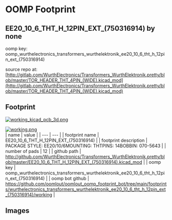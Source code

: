 # OOMP Footprint  
## EE20_10_6_THT_H_12PIN_EXT_(750316914)  by none  
  
oomp key: oomp_wurthelectronics_transformers_wurthelektronik_ee20_10_6_tht_h_12pin_ext_(750316914)  
  
source repo at: [http://gitlab.com/WurthElectronics/Transformers_WurthElektronik.pretty/blob/master/TOR_HEADER_THT_4PIN_(WIDE).kicad_mod](http://gitlab.com/WurthElectronics/Transformers_WurthElektronik.pretty/blob/master/TOR_HEADER_THT_4PIN_(WIDE).kicad_mod)  
## Footprint  
  
[![working_kicad_pcb_3d.png](working_kicad_pcb_3d_600.png)](working_kicad_pcb_3d.png)  
  
[![working.png](working_600.png)](working.png)  
| name | value | 
| --- | --- | 
| footprint name | EE20_10_6_THT_H_12PIN_EXT_(750316914) | 
| footprint description | PACKAGE STYLE: EE20/10/6MOUNTING: THTPINS: 14BOBBIN: 070-5643 | 
| number of pads | 12 | 
| github path | http://github.com/WurthElectronics/Transformers_WurthElektronik.pretty/blob/master/EE20_10_6_THT_H_12PIN_EXT_(750316914).kicad_mod | 
| oomp key | oomp_wurthelectronics_transformers_wurthelektronik_ee20_10_6_tht_h_12pin_ext_(750316914) | 
| oomp bot github | https://github.com/oomlout/oomlout_oomp_footprint_bot/tree/main/footprints/wurthelectronics_transformers_wurthelektronik_ee20_10_6_tht_h_12pin_ext_(750316914)/working | 
## Images  
